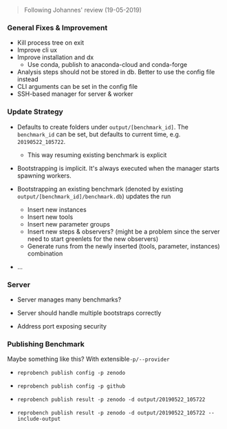 > Following Johannes' review (19-05-2019)



### General Fixes & Improvement

- Kill process tree on exit
- Improve cli ux
- Improve installation and dx
  - Use conda, publish to anaconda-cloud and conda-forge
- Analysis steps should not be stored in db. Better to use the config file instead
- CLI arguments can be set in the config file
- SSH-based manager for server & worker



### Update Strategy

- Defaults to create folders under `output/[benchmark_id]`. The `benchmark_id` can be set, but defaults to current time, e.g. `20190522_105722`.

  - This way resuming existing benchmark is explicit

- Bootstrapping is implicit. It's always executed when the manager starts spawning workers.

- Bootstrapping an existing benchmark (denoted by existing `output/[benchmark_id]/benchmark.db`) updates the run

  - Insert new instances
  - Insert new tools
  - Insert new parameter groups
  - Insert new steps & observers? (might be a problem since the server need to start greenlets for the new observers)
  - Generate runs from the newly inserted (tools, parameter, instances) combination

- ...

  



### Server

- Server manages many benchmarks?

- Server should handle multiple bootstraps correctly

- Address port exposing security

  

### Publishing Benchmark

Maybe something like this? With extensible`-p/--provider` 

- `reprobench publish config -p zenodo`

- `reprobench publish config -p github`

- `reprobench publish result -p zenodo -d output/20190522_105722`

- `reprobench publish result -p zenodo -d output/20190522_105722 --include-output`

  

